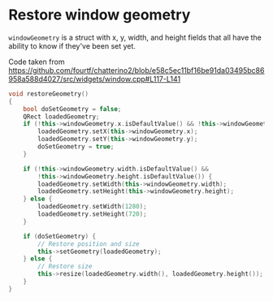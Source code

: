 # Restore window geometry

`windowGeometry` is a struct with x, y, width, and height fields that all have the ability to know if they've been set yet.

Code taken from https://github.com/fourtf/chatterino2/blob/e58c5ec11bf16be91da03495bc86958a588d4027/src/widgets/window.cpp#L117-L141

```cpp
void restoreGeometry()
{
    bool doSetGeometry = false;
    QRect loadedGeometry;
    if (!this->windowGeometry.x.isDefaultValue() && !this->windowGeometry.y.isDefaultValue()) {
        loadedGeometry.setX(this->windowGeometry.x);
        loadedGeometry.setY(this->windowGeometry.y);
        doSetGeometry = true;
    }

    if (!this->windowGeometry.width.isDefaultValue() &&
        !this->windowGeometry.height.isDefaultValue()) {
        loadedGeometry.setWidth(this->windowGeometry.width);
        loadedGeometry.setHeight(this->windowGeometry.height);
    } else {
        loadedGeometry.setWidth(1280);
        loadedGeometry.setHeight(720);
    }

    if (doSetGeometry) {
        // Restore position and size
        this->setGeometry(loadedGeometry);
    } else {
        // Restore size
        this->resize(loadedGeometry.width(), loadedGeometry.height());
    }
}
```
